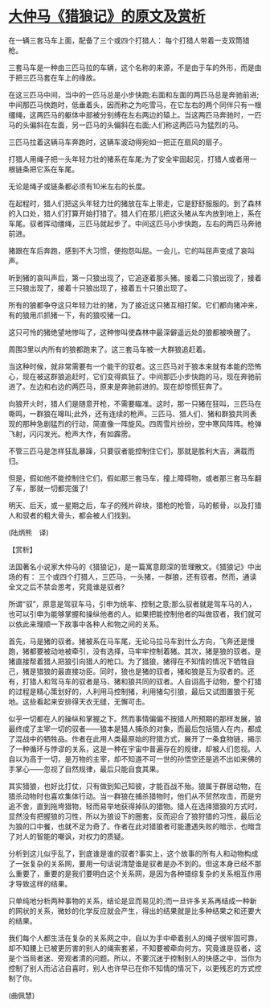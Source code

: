 # [大仲马《猎狼记》的原文及赏析](https://www.vrrw.net/wx/12099.html)

在一辆三套马车上面，配备了三个或四个打猎人： 每个打猎人带着一支双筒猎枪。

三套马车是一种由三匹马拉的车辆，这个名称的来源，不是由于车的外形，而是由于把三匹马套在车上的缘故。

在这三匹马中间，当中的一匹马总是小步快跑;右面和左面的两匹马总是奔驰前进;中间那匹马快跑时，低垂着头，因而称之为吃雪马，在它左右的两个同伴只有一根缰绳，这两匹马的躯体中部被分别缚在左右两边的辕上。当这两匹马奔驰时，一匹马的头偏斜在左面，另一匹马的头偏斜在右面;人们称这两匹马为猛烈的马。

三匹马拉着这辆马车奔跑时，这辆车波动得宛如一把正在扇风的扇子。

打猎人用绳子把一头年轻力壮的猪系在车尾;为了安全牢固起见，打猎人或者用一根链条把它系在车尾。

无论是绳子或链条都必须有10米左右的长度。



在起程时，猎人们把这头年轻力壮的猪放在车上带走，它是舒舒服服的。到了森林的入口处，猎人们打算开始打猎了。猎人们在那儿把这头猪从车内放到地上，系在车尾。驭者挥动缰绳，三匹马就起步了。中间这匹马小步快跑，左右的两匹马奔驰前进。

猪跟在车后奔跑，感到不大习惯，便抱怨叫屈。一会儿，它的叫屈声变成了哀叫声。

听到猪的哀叫声后，第一只狼出现了，它追逐着那头猪。接着二只狼出现了，接着三只狼出现了，接着十只狼出现了，接着五十只狼出现了。

所有的狼都争夺这只年轻力壮的猪，为了接近这只猪互相打架。它们都向猪冲来，有的狼用爪抓猪一下，有的狼咬猪一口。

这只可怜的猪绝望地惨叫了，这种惨叫使森林中最深僻遥远处的狼都被唤醒了。

周围3里以内所有的狼都跑来了。这三套马车被一大群狼追赶着。

当这种时候，就非常需要有一个能干的驭者。这三匹马对于狼本来就有本能的恐怖心，现在被这群狼追赶时，它们变得疯狂了。中间那匹小步快跑的马，现在奔驰前进了。左边和右边的两匹马，原来是奔驰前进的。现在却惊慌狂奔了。

向狼开火时，猎人们是随意开枪，不需要瞄准。这时，那一只猪在狂叫，三匹马在嘶鸣，一群狼在嗥叫;此外，还有连续的枪声。三匹马、猎人们、猪和群狼共同表现的那种急剧猛烈的行动，简直像一阵旋风。四周雪片纷纷，空中寒风阵阵。枪弹飞射，闪闪发光。枪声大作，有如霹雳。

不管三匹马是怎样狂乱暴躁，只要驭者能控制住它们，那就是胜利大吉，满载而归。

但是，假如他不能控制住它们，假如那三套马车，撞上障碍物，或者那三套马车翻了车，那就一切都完蛋了!

明天、后天，或一星期之后，车子的残片碎块，猎枪的枪管，马的骸骨，以及打猎人和驭者的粗大骨头，都会被人们找到。

(陆炳熊　译)

【赏析】

法国著名小说家大仲马的《猎狼记》，是一篇寓意颇深的哲理散文。《猎狼记》中出场的有： 三个或四个打猎人，三匹马，一头猪，一群狼，还有驭者。然而，通读全文之后不禁会思考，究竟谁是驭者?

所谓“驭”，原意是驾驭车马，引申为统率、控制之意;那么驭者就是驾车马的人，也可以引申为能够掌握和操纵他者的人。如果把能控制他者的叫做驭者，我们就可以依此来理顺一下故事中各种人和物之间的关系。

首先，马是猪的驭者。猪被系在马车尾，无论马拉马车到什么方向，飞奔还是慢跑，猪都要被动地被牵引，没有选择，马牢牢控制着猪。其次，猪是狼的驭者。是猪直接帮着猎人把狼引向猎人的枪口。为了猎狼，猪得在不知情的情况下牺牲自己，猪是猎狼的最直接功臣。同时，狼也是猪的驭者，猪和狼是互为驭者的。还有，打猎人和驾马车的驭者是马、猪和狼共同的驭者。人自诩高于动物，整个打猎的过程是精心策划好的，人利用马控制猪，利用猪勾引狼，最后又试图置狼于死地。这些看起来安排得天衣无缝，无懈可击。

似乎一切都在人的操纵和掌握之下。然而事情偏偏不按猎人所预期的那样发展，狼最终成了主宰一切的驭者——狼本是猎人捕杀的对象，而最后包括猎人在内，都成了混战中的牺牲品。作者在此用人类最原始的狩猎方式，展开了一条食物链，揭示了一种循环与悖谬的关系，这是一种在宇宙中普遍存在的规律，却被人们忽视。人自以为高于一切，是万物的主宰，却不知道不可一世的孙悟空还是逃不出如来佛的手掌心——忽视了自然规律，最后只能自食其果。

其实猎狼，也好比打仗，只有做到知己知彼，才能百战不殆。狼属于群居动物，在猎杀动物时也喜欢集体行动。当一群狼在捕杀猎物时，他们从不贸然攻击，而是穷追不舍，直到拖垮猎物，轻而易举地获得掉队的猎物。猎人在选择猎狼的方式时，显然没有把握狼的习性，所以为狼设下的圈套，反而迎合了狼狩猎的习性，最后沦为狼的口中餐，也就不足为奇了。作者在此对猎狼者可能遭遇失败的暗示，也暗含了对人的智能的嘲讽，对权力的质疑。

分析到这儿似乎乱了，到底谁是谁的驭者?事实上，这个故事的所有人和动物构成了一张复杂的关系网，要用一句话说清楚谁是驭者是办不到的。但这本身已经不那么重要了，重要的是我们要明白这个关系网，是因为各种错综复杂的关系相互作用才导致这样的结果。

只单纯地分析两种事物的关系，结论是显而易见的;而一旦许多关系再结成一种新的网状的关系，微妙的化学反应就会产生，得出的结果就是比多种结果之和还要大的结果。

我们每个人都生活在复杂的关系网之中，自以为手中牵着别人的绳子很牢固可靠，却不知腰上已被更厉害的别人的绳索套紧，不知要被牵向何方。究竟谁是驭者，这是个当局者迷、旁观者清的问题。所以，不要沉迷于控制别人的快感之中，当你为控制了别人而沾沾自喜时，别人也许早已在你不知情的情况下，以更残忍的方式控制了你。

(曲佩慧)


